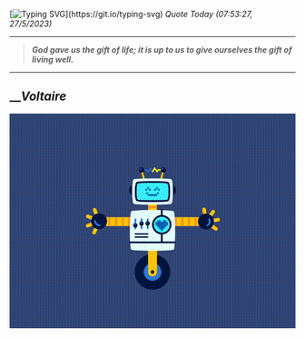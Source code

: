[![Typing SVG](https://readme-typing-svg.herokuapp.com?font=Press+Start+2P&color=C2F784&size=35&width=900&height=100&lines=Hello+World%2C+I'm+Hung+!)](https://git.io/typing-svg) 
_Quote Today (07:53:27, 27/5/2023)_
___
>**_God gave us the gift of life; it is up to us to give ourselves the gift of living well._**
___

## __**_Voltaire_**

![RobotDance](src/assets/images/robot-dancing-dribble.gif?style=center)
